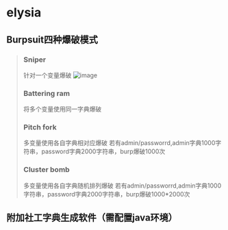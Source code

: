 # elysia
## Burpsuit四种爆破模式
> ### Sniper
> 针对一个变量爆破
> ![image]()
> 
> ### Battering ram
> 将多个变量使用同一字典爆破
> 
> ### Pitch fork
> 多变量使用各自字典相对应爆破
> 若有admin/passworrd,admin字典1000字符串，password字典2000字符串，burp爆破1000次
> 
> ### Cluster bomb
> 多变量使用各自字典随机排列爆破
> 若有admin/passworrd,admin字典1000字符串，password字典2000字符串，burp爆破1000*2000次

## 附加社工字典生成软件（需配置java环境）
